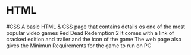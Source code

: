 # HTML
#CSS
A basic HTML & CSS page that contains details os one of the most popular video games Red Dead Redemption 2
It comes with a link of cracked edition and trailer and the icon of the game
The web page also gives the Minimun Requirements for the game to run on PC
